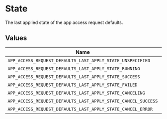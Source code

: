 # State

The last applied state of the app access request defaults.


## Values

| Name                                                          | Value                                                         |
| ------------------------------------------------------------- | ------------------------------------------------------------- |
| `APP_ACCESS_REQUEST_DEFAULTS_LAST_APPLY_STATE_UNSPECIFIED`    | APP_ACCESS_REQUEST_DEFAULTS_LAST_APPLY_STATE_UNSPECIFIED      |
| `APP_ACCESS_REQUEST_DEFAULTS_LAST_APPLY_STATE_RUNNING`        | APP_ACCESS_REQUEST_DEFAULTS_LAST_APPLY_STATE_RUNNING          |
| `APP_ACCESS_REQUEST_DEFAULTS_LAST_APPLY_STATE_SUCCESS`        | APP_ACCESS_REQUEST_DEFAULTS_LAST_APPLY_STATE_SUCCESS          |
| `APP_ACCESS_REQUEST_DEFAULTS_LAST_APPLY_STATE_FAILED`         | APP_ACCESS_REQUEST_DEFAULTS_LAST_APPLY_STATE_FAILED           |
| `APP_ACCESS_REQUEST_DEFAULTS_LAST_APPLY_STATE_CANCELING`      | APP_ACCESS_REQUEST_DEFAULTS_LAST_APPLY_STATE_CANCELING        |
| `APP_ACCESS_REQUEST_DEFAULTS_LAST_APPLY_STATE_CANCEL_SUCCESS` | APP_ACCESS_REQUEST_DEFAULTS_LAST_APPLY_STATE_CANCEL_SUCCESS   |
| `APP_ACCESS_REQUEST_DEFAULTS_LAST_APPLY_STATE_CANCEL_ERROR`   | APP_ACCESS_REQUEST_DEFAULTS_LAST_APPLY_STATE_CANCEL_ERROR     |